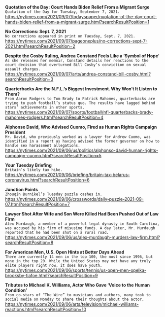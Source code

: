 **Quotation of the Day: Court Hands Biden Relief From a Migrant Surge**\
`Quotation of the Day for Tuesday, September 7, 2021.`\
https://nytimes.com/2021/09/07/todayspaper/quotation-of-the-day-court-hands-biden-relief-from-a-migrant-surge.html?searchResultPosition=1

**No Corrections: Sept. 7, 2021**\
`No corrections appeared in print on Tuesday, Sept. 7, 2021.`\
https://nytimes.com/2021/09/07/pageoneplus/no-corrections-sept-7-2021.html?searchResultPosition=2

**Despite the Cosby Ruling, Andrea Constand Feels Like a ‘Symbol of Hope’**\
`As she releases her memoir, Constand details her reactions to the court decision that overturned Bill Cosby’s conviction on sexual assault charges.`\
https://nytimes.com/2021/09/07/arts/andrea-constand-bill-cosby.html?searchResultPosition=3

**Quarterbacks Are the N.F.L.’s Biggest Investment. Why Won’t It Listen to Them?**\
`From Aaron Rodgers to Tom Brady to Patrick Mahomes, quarterbacks are trying to push football’s status quo. The results have lagged behind stars’ achievements in other sports.`\
https://nytimes.com/2021/09/07/sports/football/nfl-quarterbacks-brady-mahomes-rodgers.html?searchResultPosition=4

**Alphonso David, Who Advised Cuomo, Fired as Human Rights Campaign President**\
`Mr. David, who previously worked as a lawyer for Andrew Cuomo, was identified in a report as having advised the former governor on how to handle sex harassment allegations.`\
https://nytimes.com/2021/09/06/us/politics/alphonso-david-human-rights-campaign-cuomo.html?searchResultPosition=5

**Your Tuesday Briefing**\
`Britain’s likely tax hike.`\
https://nytimes.com/2021/09/06/briefing/britain-tax-belarus-coronavirus.html?searchResultPosition=6

**Junction Points**\
`Zhouqin Burnikel’s Tuesday puzzle cashes in.`\
https://nytimes.com/2021/09/06/crosswords/daily-puzzle-2021-09-07.html?searchResultPosition=7

**Lawyer Shot After Wife and Son Were Killed Had Been Pushed Out of Law Firm**\
`Alex Murdaugh, a member of a powerful legal dynasty in South Carolina, was accused by his firm of misusing funds. A day later, Mr. Murdaugh reported that he had been shot on a rural road.`\
https://nytimes.com/2021/09/06/us/alex-murdaugh-murders-law-firm.html?searchResultPosition=8

**For American Men, U.S. Open Hints at Better Days Ahead**\
`There are currently 14 men in the top 100, the most since 1996, but none in the top 20. While the United States may not have any truly elite players right now, it does have youth.`\
https://nytimes.com/2021/09/06/sports/tennis/us-open-men-opelka-brooksby-tiafoe.html?searchResultPosition=9

**Tributes to Michael K. Williams, Actor Who Gave ‘Voice to the Human Condition’**\
`From co-stars of “The Wire” to musicians and authors, many took to social media on Monday to share their thoughts about the actor.`\
https://nytimes.com/2021/09/06/arts/television/michael-williams-reactions.html?searchResultPosition=10

